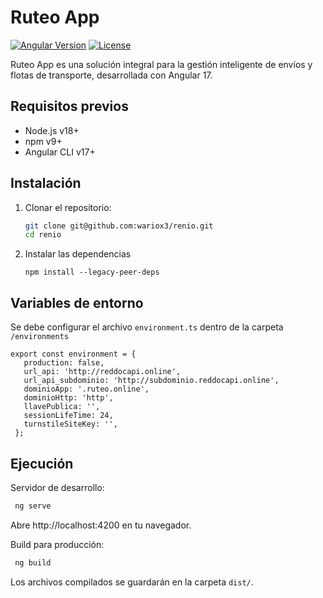# Ruteo App

[![Angular Version](https://img.shields.io/badge/Angular-17-%23DD0031?logo=angular)](https://angular.io/)
[![License](https://img.shields.io/badge/license-MIT-blue)](LICENSE)

Ruteo App es una solución integral para la gestión inteligente de envíos y flotas de transporte, desarrollada con Angular 17.

## Requisitos previos

- Node.js v18+
- npm v9+
- Angular CLI v17+

## Instalación

1. Clonar el repositorio:
   ```bash
   git clone git@github.com:wariox3/renio.git
   cd renio
   ```
2. Instalar las dependencias
   ```
   npm install --legacy-peer-deps
   ```

## Variables de entorno
Se debe configurar el archivo `environment.ts` dentro de la carpeta `/environments`
   ```
   export const environment = {
      production: false,
      url_api: 'http://reddocapi.online',
      url_api_subdominio: 'http://subdominio.reddocapi.online',
      dominioApp: '.ruteo.online',
      dominioHttp: 'http',
      llavePublica: '',
      sessionLifeTime: 24,
      turnstileSiteKey: '',
    };
   ```

## Ejecución
Servidor de desarrollo:

   ```bash
    ng serve
   ```

Abre http://localhost:4200 en tu navegador.

Build para producción:

   ```bash
    ng build
   ```

Los archivos compilados se guardarán en la carpeta `dist/`.

